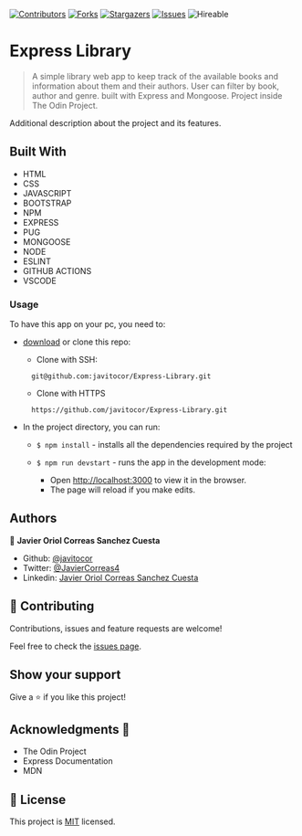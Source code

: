 <!--
*** Thanks for checking out this README Template. If you have a suggestion that would
*** make this better, please fork the repo and create a pull request or simply open
*** an issue with the tag "enhancement".
*** Thanks again! Now go create something AMAZING! :D
-->

<!-- PROJECT SHIELDS -->
<!--
*** I'm using markdown "reference style" links for readability.
*** Reference links are enclosed in brackets [ ] instead of parentheses ( ).
*** See the bottom of this document for the declaration of the reference variables
*** for contributors-url, forks-url, etc. This is an optional, concise syntax you may use.
*** https://www.markdownguide.org/basic-syntax/#reference-style-links
-->
[![Contributors][contributors-shield]][contributors-url] 
[![Forks][forks-shield]][forks-url] 
[![Stargazers][stars-shield]][stars-url] 
[![Issues][issues-shield]][issues-url] 
![Hireable](https://cdn.rawgit.com/hiendv/hireable/master/styles/default/yes.svg) 

# Express Library

>  A simple library web app to keep track of the available books and information about them and their authors. User can filter by book, author and genre. built with Express and Mongoose. Project inside The Odin Project.


Additional description about the project and its features.

## Built With

- HTML 
- CSS
- JAVASCRIPT
- BOOTSTRAP
- NPM
- EXPRESS
- PUG
- MONGOOSE
- NODE
- ESLINT
- GITHUB ACTIONS
- VSCODE

### Usage
To have this app on your pc, you need to:
* [download](https://github.com/javitocor/Express-Library/archive/development.zip) or clone this repo:
  - Clone with SSH:
  ```
    git@github.com:javitocor/Express-Library.git
  ```
  - Clone with HTTPS
  ```
    https://github.com/javitocor/Express-Library.git
  ```

* In the project directory, you can run:

  - `$ npm install` - installs all the dependencies required by the project

  - `$ npm run devstart` - runs the app in the development mode:
    - Open [http://localhost:3000](http://localhost:3000) to view it in the browser.
    - The page will reload if you make edits.
  
## Authors

👤 **Javier Oriol Correas Sanchez Cuesta**

- Github: [@javitocor](https://github.com/javitocor) 
- Twitter: [@JavierCorreas4](https://twitter.com/JavierCorreas4) 
- Linkedin: [Javier Oriol Correas Sanchez Cuesta](https://www.linkedin.com/in/javier-correas-sanchez-cuesta-15289482/) 

## 🤝 Contributing

Contributions, issues and feature requests are welcome!

Feel free to check the [issues page](https://github.com/javitocor/Express-Library/issues).

## Show your support

Give a ⭐️ if you like this project!

## Acknowledgments 🚀

- The Odin Project
- Express Documentation
- MDN

## 📝 License

This project is [MIT](lic.url) licensed.

<!-- MARKDOWN LINKS & IMAGES -->
<!-- https://www.markdownguide.org/basic-syntax/#reference-style-links -->
[contributors-shield]: https://img.shields.io/github/contributors/javitocor/Express-Library.svg?style=flat-square
[contributors-url]: https://github.com/javitocor/Express-Library/graphs/contributors
[forks-shield]: https://img.shields.io/github/forks/javitocor/Express-Library.svg?style=flat-square
[forks-url]: https://github.com/javitocor/Express-Library/network/members
[stars-shield]: https://img.shields.io/github/stars/javitocor/Express-Library.svg?style=flat-square
[stars-url]: https://github.com/javitocor/Express-Library/stargazers
[issues-shield]: https://img.shields.io/github/issues/javitocor/Express-Library.svg?style=flat-square
[issues-url]: https://github.com/javitocor/Express-Library/issues